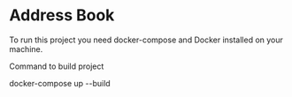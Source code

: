 # Address Book

To run this project you need docker-compose and Docker installed on your machine.

Command to build project

docker-compose up --build